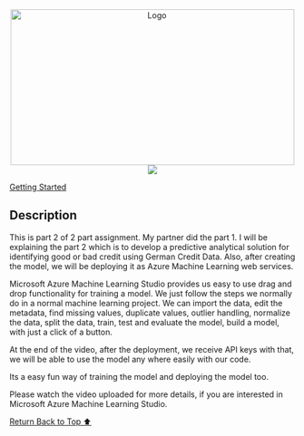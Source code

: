 <div align="center">
    <a href="https://github.com/itsmeSamrat" target="_blank">
        <img src="https://media.licdn.com/dms/image/C5612AQHZJ_q1sMxopg/article-cover_image-shrink_720_1280/0/1585825148852?e=2147483647&v=beta&t=nFaiwfIlKeVNhl51-9OKrQX27qUqE0yIWKCdTR5y7QY" 
        alt="Logo" width="500" height="275">
    </a>
</div>

<div align="center">
<img src="https://readme-typing-svg.demolab.com?font=Fira+Code&duration=3000&pause=1000&center=true&vCenter=true&width=435&lines=Azure+Machine+Learning+Studio">
</div>

[Getting Started](#getting-started)

## Description

This is part 2 of 2 part assignment. My partner did the part 1. I will be explaining the part 2 which is to develop a predictive analytical solution for identifying good or bad credit using German Credit Data. Also, after creating the model, we will be deploying it as Azure Machine Learning web services.

Microsoft Azure Machine Learning Studio provides us easy to use drag and drop functionality for training a model. We just follow the steps we normally do in a normal machine learning project. We can import the data, edit the metadata, find missing values, duplicate values, outlier handling, normalize the data, split the data, train, test and evaluate the model, build a model, with just a click of a button.

At the end of the video, after the deployment, we receive API keys with that, we will be able to use the model any where easily with our code.

Its a easy fun way of training the model and deploying the model too. 

Please watch the video uploaded for more details, if you are interested in Microsoft Azure Machine Learning Studio.

<!-- Back to the top -->

[Return Back to Top ⬆️](#getting-started)
